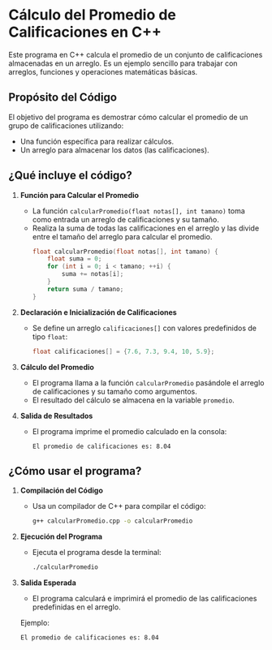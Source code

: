 # Cálculo del Promedio de Calificaciones en C++

Este programa en C++ calcula el promedio de un conjunto de calificaciones almacenadas en un arreglo. Es un ejemplo sencillo para trabajar con arreglos, funciones y operaciones matemáticas básicas.

## Propósito del Código

El objetivo del programa es demostrar cómo calcular el promedio de un grupo de calificaciones utilizando:
- Una función específica para realizar cálculos.
- Un arreglo para almacenar los datos (las calificaciones).

## ¿Qué incluye el código?

1. **Función para Calcular el Promedio**
   - La función `calcularPromedio(float notas[], int tamano)` toma como entrada un arreglo de calificaciones y su tamaño.
   - Realiza la suma de todas las calificaciones en el arreglo y las divide entre el tamaño del arreglo para calcular el promedio.
     ```cpp
     float calcularPromedio(float notas[], int tamano) {
         float suma = 0;
         for (int i = 0; i < tamano; ++i) {
             suma += notas[i];
         }
         return suma / tamano;
     }
     ```

2. **Declaración e Inicialización de Calificaciones**
   - Se define un arreglo `calificaciones[]` con valores predefinidos de tipo `float`:
     ```cpp
     float calificaciones[] = {7.6, 7.3, 9.4, 10, 5.9};
     ```

3. **Cálculo del Promedio**
   - El programa llama a la función `calcularPromedio` pasándole el arreglo de calificaciones y su tamaño como argumentos.
   - El resultado del cálculo se almacena en la variable `promedio`.

4. **Salida de Resultados**
   - El programa imprime el promedio calculado en la consola:
     ```plaintext
     El promedio de calificaciones es: 8.04
     ```

## ¿Cómo usar el programa?

1. **Compilación del Código**
   - Usa un compilador de C++ para compilar el código:
     ```bash
     g++ calcularPromedio.cpp -o calcularPromedio
     ```

2. **Ejecución del Programa**
   - Ejecuta el programa desde la terminal:
     ```bash
     ./calcularPromedio
     ```

3. **Salida Esperada**
   - El programa calculará e imprimirá el promedio de las calificaciones predefinidas en el arreglo.

   Ejemplo:
   ```plaintext
   El promedio de calificaciones es: 8.04
